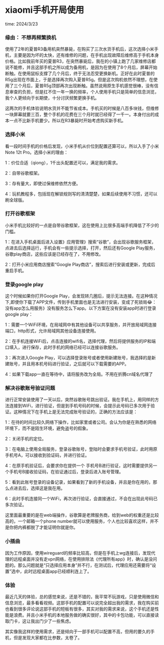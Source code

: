 # xiaomi手机开局使用

time: 2024/3/23

### 缘由： 不想再频繁换机

使用了2年的夏普R3备用机突然暴毙，在购买了三次水货手机后，这次选择小米手机，主要是因为坏的太快，还有维修的问题，在手机出现故障后维修高于手机本身价格。比如我前年买的夏普R3，在突然暴毙后，我在的小镇上跑了几家维修店都说不能修，并且这部手机之所以成为备用机，是因为在使用了8个月后，屏幕开始断触。在使用鼠标支撑了几个月后，终于无法忍受更换新机。正好在此时夏普的R5g出现在市面上，于是选择再次购入夏普R5g。但是这次购机依然不理想，在使用了三个月后，夏普R5g顶部再次出现断触。虽然说用原生手机感觉很棒，没有信息审查的负担，但是扛不住一年一换的频率，个人使用手机只是简单的信息浏览，我个人更倾向于长期使，十分讨厌频繁更换手机。

   这两次的手机体验说明水货并不能节省成本。手机买的时候是八百多块钱，但维修一块屏幕就要三百，整个手机的花费在三个月时就已经得了一千一。本身付出的成本一点不比新手机要少。所以在R3暴毙时开始考虑购买新手机。

### 选择小米

看一段时间手机的价格后发现，小米手机从价位到配置还算可以，所以入手了小米Note 12t Pro。选择小米的理由：

1：价位合适（qiong），1千出头配置还可以，满足我的需求。

2：自带谷歌框架。

3：存有量大，即使过保维修依然方便。

4：玩机教程多，包括现在解锁规则写的清清楚楚，如果后续使用不习惯，还可以刷全球版。

### 打开谷歌框架

小米手机比较好的一点是自带谷歌框架，这在使用上比很多高端手机降低了不少的门槛。

1：在进入手机桌面后进入设置》应用管理》搜索“谷歌”，会出现谷歌服务框架，点进去后选择运行，手机会有一些提示选择，打开，然后还有Google Play服务，谷歌play商店，这些应该是已经存在了，不用修改。

2：打开小米应用商店搜索“Google Play商店”，搜索后进行安装或更新，完成后重启手机。

### 登录google play

这个时候如果你打开Google Play，会发现转几圈后，提示无法连接。在这种情况下,即使你下载了APP文件，传到手机里面也是无法进行安装，变成了死锁局😂：没有app怎么用服务》没有服务怎么下app。以下方案在没有安装app时进行登录google play：

1：需要一个WiFi环境，在局域网中有其他设备可以共享服务，并开放局域网连接端口，http形式，允许局域网其他设备连接使用。

2：在手机连接WiFi后，点击连接的wifi名，选择代理，然后将提供服务的IP和端口填入，进行保存，此时手机的网络已经可以连接谷歌服务。

3：再次进入Google Play，可以选择登录账号或者使用新建账号，我选择的是新建账号，并且用本机号码进行验证，之后就可以下载需要的APP。

4：如果下载app一直在等待中，请将服务改为全局。不用在折腾cn域名代理了

### 解决谷歌账号验证问题

进行正常安装使用了一天以后，突然谷歌账号跳出验证。我在手机上，用同样的方法连接到WiFi，进行验证，但是到手机号码的时候，会提示此号码已多次用于验证。这种情况下在手机上是无法完成账号验证的，正确的方法应该是：

1：在待的时间比较久网络下操作，比如家里或者公司。会认为你是在熟悉的网络环境下，而不是陌生环境，避免盗号的假象。

2：关闭手机的定位。

3：在电脑上使用全局服务，登录谷歌账号，登陆时会要求手机号验证，此时用原手机号A，可以接收到验证码，并进行验证。

4：在原手机验证后，会要求你在提供一个 手机号B进行验证，这时需要提供另一个手机号B接收验证码，在验证通过后，登录后进入账号管理。

5：看到此账号登录的设备记录，如果看到了新的手机设备，并且是你在用的，那么点进去后，选择这是我在用。

6：此时手机连接同一个WiFi，再次进行验证，会直接通过，不会在出现此号码已多次验证。

这里面最重要的是在web端操作，谷歌算是老牌服务商，给到web的权重还是比较高的，一个邮箱一个phone number就可以使用服务，个人也比较喜欢这样，并不是你把内裤都脱了才能证明你就是你。



### 小插曲

因为工作原因，使用wireguard的频率比较高，但是在手机上wg连接后，发现代理的远程桌面并没有走vpn网络，在使用排除法《代理所有app》时，确认是没问题的。那么问题就是“只选择应用本身”并不行，在测试后，代理应用还需要将“设置”选中，此时远程桌面app已经顺利连上了。



### 体验

最近几天的体验，总的感觉来说，还是不错的，我平常不玩游戏，只是使用微信和信息浏览，最多看看视频。这部手机的配置可以说完全超出我的需求，我在购买前也看到很多评论说这部手机的短板有很多，其实对我的需求来说，这个手机还是性能是浪费。并且小米手机的本地服务做的确实很好，其中的卡包功能，可以直接读取门卡，这让我出门少了一些焦虑。



其实像我这样的使用需求，还是倾向于一部手机可以配置不高，但用的要久的手机，但是发现大家都在比参数，太卷了。
